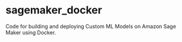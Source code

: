 # sagemaker_docker
Code for building and deploying Custom ML Models on Amazon Sage Maker using Docker.
